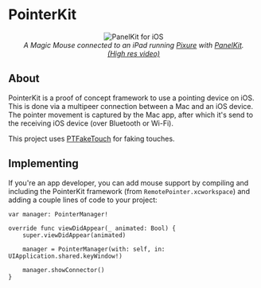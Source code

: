 # PointerKit 

<p align="center">
<img src="readme-resources/PointerKit.gif" style="max-height: 4480px;" alt="PanelKit for iOS">
<br>
<i>A Magic Mouse connected to an iPad running <a href="https://itunes.apple.com/us/app/pixure-professional-pixel-art-studio/id893400841?mt=8">Pixure</a> with <a href="https://github.com/louisdh/panelkit">PanelKit</a>.</i>
<br>
<i><a href="https://youtu.be/9WUlH8MyxLE">(High res video)</a></i>
</p>


## About
PointerKit is a proof of concept framework to use a pointing device on iOS. This is done via a multipeer connection between a Mac and an iOS device. The pointer movement is captured by the Mac app, after which it's send to the receiving iOS device (over Bluetooth or Wi-Fi).

This project uses [PTFakeTouch](https://github.com/PugaTang/PTFakeTouch) for faking touches.

## Implementing
If you're an app developer, you can add mouse support by compiling and including the PointerKit framework (from ```RemotePointer.xcworkspace```) and adding a couple lines of code to your project:

```
var manager: PointerManager!

override func viewDidAppear(_ animated: Bool) {
    super.viewDidAppear(animated)
	
    manager = PointerManager(with: self, in: UIApplication.shared.keyWindow!)

    manager.showConnector()
}
```

